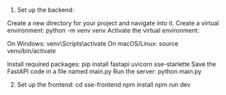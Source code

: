 1. Set up the backend:

Create a new directory for your project and navigate into it.
Create a virtual environment: python -m venv venv
Activate the virtual environment:

On Windows: venv\Scripts\activate
On macOS/Linux: source venv/bin/activate


Install required packages: pip install fastapi uvicorn sse-starlette
Save the FastAPI code in a file named main.py
Run the server: python main.py

2. Set up the frontend:
cd sse-frontend
npm install
npm run dev